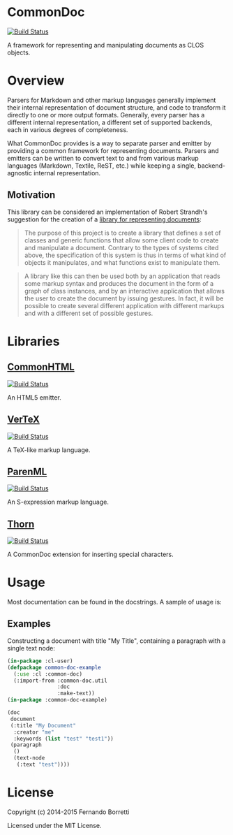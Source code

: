 # CommonDoc

[![Build Status](https://travis-ci.org/CommonDoc/common-doc.svg?branch=master)](https://travis-ci.org/CommonDoc/common-doc)

A framework for representing and manipulating documents as CLOS objects.

# Overview

Parsers for Markdown and other markup languages generally implement their
internal representation of document structure, and code to transform it directly
to one or more output formats. Generally, every parser has a different internal
representation, a different set of supported backends, each in various degrees
of completeness.

What CommonDoc provides is a way to separate parser and emitter by providing a
common framework for representing documents. Parsers and emitters can be written
to convert text to and from various markup languages (Markdown, Textile, ReST,
etc.) while keeping a single, backend-agnostic internal representation.

## Motivation

This library can be considered an implementation of Robert Strandh's suggestion
for the creation of a [library for representing documents][strandh]:

>The purpose of this project is to create a library that defines a set of
>classes and generic functions that allow some client code to create and
>manipulate a document. Contrary to the types of systems cited above, the
>specification of this system is thus in terms of what kind of objects it
>manipulates, and what functions exist to manipulate them.

>A library like this can then be used both by an application that reads some
>markup syntax and produces the document in the form of a graph of class
>instances, and by an interactive application that allows the user to create the
>document by issuing gestures. In fact, it will be possible to create several
>different application with different markups and with a different set of
>possible gestures.

[strandh]: http://metamodular.com/Common-Lisp/document-library.html

# Libraries

## [CommonHTML](https://github.com/CommonDoc/common-html)

[![Build Status](https://travis-ci.org/CommonDoc/common-html.svg?branch=master)](https://travis-ci.org/CommonDoc/common-html)

An HTML5 emitter.

## [VerTeX](https://github.com/CommonDoc/vertex)

[![Build Status](https://travis-ci.org/CommonDoc/vertex.svg?branch=master)](https://travis-ci.org/CommonDoc/vertex)

A TeX-like markup language.

## [ParenML](https://github.com/CommonDoc/parenml)

[![Build Status](https://travis-ci.org/CommonDoc/parenml.svg?branch=master)](https://travis-ci.org/CommonDoc/parenml)

An S-expression markup language.

## [Thorn](https://github.com/CommonDoc/thorn)

[![Build Status](https://travis-ci.org/CommonDoc/thorn.svg?branch=master)](https://travis-ci.org/CommonDoc/thorn)

A CommonDoc extension for inserting special characters.

# Usage

Most documentation can be found in the docstrings. A sample of usage is:

## Examples

Constructing a document with title "My Title", containing a paragraph with a
single text node:

```lisp
(in-package :cl-user)
(defpackage common-doc-example
  (:use :cl :common-doc)
  (:import-from :common-doc.util
                :doc
                :make-text))
(in-package :common-doc-example)

(doc
 document
 (:title "My Document"
  :creator "me"
  :keywords (list "test" "test1"))
 (paragraph
  ()
  (text-node
   (:text "test"))))
```

# License

Copyright (c) 2014-2015 Fernando Borretti

Licensed under the MIT License.
